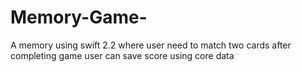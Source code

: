# Memory-Game-
A memory using swift 2.2 where user need to match two cards after completing game user can save score using core data
